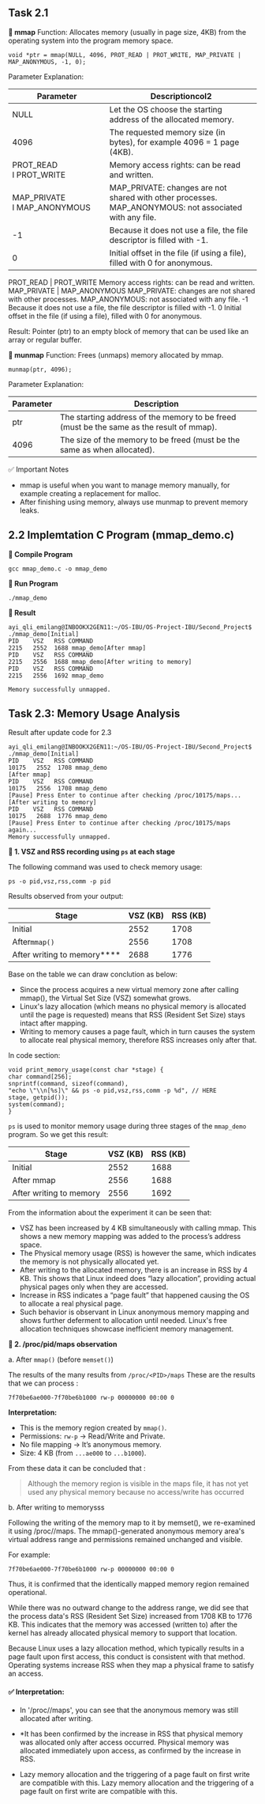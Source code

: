 ## Task 2.1

**📌 mmap**
Function: Allocates memory (usually in page size, 4KB) from the operating system into the program memory space.

```
void *ptr = mmap(NULL, 4096, PROT_READ | PROT_WRITE, MAP_PRIVATE | MAP_ANONYMOUS, -1, 0);
```

Parameter Explanation:


| Parameter                      | Descriptioncol2                                                                                        |
| ------------------------------ | ------------------------------------------------------------------------------------------------------ |
| NULL                           | Let the OS choose the starting address of the allocated memory.                                        |
| 4096                           | The requested memory size (in bytes), for example 4096 = 1 page (4KB).                                 |
| PROT\_READ I PROT\_WRITE      | Memory access rights: can be read and written.                                                         |
| MAP\_PRIVATE I MAP\_ANONYMOUS | MAP_PRIVATE: changes are not shared with other processes. MAP_ANONYMOUS: not associated with any file. |
| -1                             | Because it does not use a file, the file descriptor is filled with -1.                                 |
| 0                              | Initial offset in the file (if using a file), filled with 0 for anonymous.                             |

PROT_READ | PROT_WRITE Memory access rights: can be read and written.
MAP_PRIVATE | MAP_ANONYMOUS MAP_PRIVATE: changes are not shared with other processes.
MAP_ANONYMOUS: not associated with any file.
-1 Because it does not use a file, the file descriptor is filled with -1.
0 Initial offset in the file (if using a file), filled with 0 for anonymous.

Result: Pointer (ptr) to an empty block of memory that can be used like an array or regular buffer.

**📌 munmap**
Function: Frees (unmaps) memory allocated by mmap.

```
munmap(ptr, 4096);
```

Parameter Explanation:


| Parameter | Description                                                                              |
| --------- | ---------------------------------------------------------------------------------------- |
| ptr       | The starting address of the memory to be freed (must be the same as the result of mmap). |
| 4096      | The size of the memory to be freed (must be the same as when allocated).                 |

✅ Important Notes

* mmap is useful when you want to manage memory manually, for example creating a replacement for malloc.
* After finishing using memory, always use munmap to prevent memory leaks.

## 2.2 Implemtation C Program (mmap\_demo.c)

**📌 Compile Program**

```
gcc mmap_demo.c -o mmap_demo
```

**📌 Run Program**

```
./mmap_demo
```

**📌 Result**

```
ayi_qli_emilang@INBOOKX2GEN11:~/OS-IBU/OS-Project-IBU/Second_Project$ ./mmap_demo[Initial]
PID    VSZ   RSS COMMAND
2215   2552  1688 mmap_demo[After mmap]
PID    VSZ   RSS COMMAND
2215   2556  1688 mmap_demo[After writing to memory]
PID    VSZ   RSS COMMAND
2215   2556  1692 mmap_demo

Memory successfully unmapped.
```

## Task 2.3: Memory Usage Analysis

Result after update code for 2.3

```
ayi_qli_emilang@INBOOKX2GEN11:~/OS-IBU/OS-Project-IBU/Second_Project$ ./mmap_demo[Initial]
PID    VSZ   RSS COMMAND
10175   2552  1708 mmap_demo
[After mmap]
PID    VSZ   RSS COMMAND
10175   2556  1708 mmap_demo
[Pause] Press Enter to continue after checking /proc/10175/maps...
[After writing to memory]
PID    VSZ   RSS COMMAND
10175   2688  1776 mmap_demo
[Pause] Press Enter to continue after checking /proc/10175/maps again...
Memory successfully unmapped.
```

****📌 1. VSZ and RSS recording using `ps` at each stage****

The following command was used to check memory usage:

```
ps -o pid,vsz,rss,comm -p pid
```

Results observed from your output:


| Stage                       | VSZ (KB) | RSS (KB) |
| --------------------------- | -------- | -------- |
| Initial                     | 2552     | 1708     |
| After`mmap()`               | 2556     | 1708     |
| After writing to memory**** | 2688     | 1776     |

Base on the table we can draw conclution as below:

- Since the process acquires a new virtual memory zone after calling mmap(), the Virtual Set Size (VSZ) somewhat grows.
- Linux's lazy allocation (which means no physical memory is allocated until the page is requested) means that RSS (Resident Set Size) stays intact after mapping.
- Writing to memory causes a page fault, which in turn causes the system to allocate real physical memory, therefore RSS increases only after that.

In code section:

```
void print_memory_usage(const char *stage) {
char command[256];   
snprintf(command, sizeof(command),
"echo \"\\n[%s]\" && ps -o pid,vsz,rss,comm -p %d", // HERE
stage, getpid());  
system(command);  
}
```

`ps` is used to monitor memory usage during three stages of the `mmap_demo` program. So we get this result:


| Stage                   | VSZ (KB) | RSS (KB) |
| ----------------------- | -------- | -------- |
| Initial                 | 2552     | 1688     |
| After mmap              | 2556     | 1688     |
| After writing to memory | 2556     | 1692     |

From the information about the experiment it can be seen that:

- VSZ has been increased by 4 KB simultaneously with calling mmap. This shows a new memory mapping was added to the process’s address space.
- The Physical memory usage (RSS) is however the same, which indicates the memory is not physically allocated yet.
- After writing to the allocated memory, there is an increase in RSS by 4 KB. This shows that Linux indeed does “lazy allocation”, providing actual physical pages only when they are accessed.
- Increase in RSS indicates a “page fault” that happened causing the OS to allocate a real physical page.
- Such behavior is observant in Linux anonymous memory mapping and shows further deferment to allocation until needed. Linux's free allocation techniques showcase inefficient memory management.

**📌 2. /proc/pid/maps observation**

a. After `mmap()` (before `memset()`)

The results of the many results from `/proc/<PID>/maps` These are the results that we can process :

```
7f70be6ae000-7f70be6b1000 rw-p 00000000 00:00 0
```

**Interpretation:**

* This is the memory region created by `mmap()`.
* Permissions: `rw-p` → Read/Write and Private.
* No file mapping → It’s anonymous memory.
* Size: 4 KB (from `...ae000` to `...b1000`).

From these data it can be concluded that :

> Although the memory region is visible in the maps file, it has not yet used any physical memory because no access/write has occurred

b. After writing to memorysss

Following the writing of the memory map to it by memset(), we re-examined it using /proc//maps.   The mmap()-generated anonymous memory area's virtual address range and permissions remained unchanged and visible.

For example:

```
7f70be6ae000-7f70be6b1000 rw-p 00000000 00:00 0
```

Thus, it is confirmed that the identically mapped memory region remained operational.

While there was no outward change to the address range, we did see that the process data's RSS (Resident Set Size) increased from 1708 KB to 1776 KB.   This indicates that the memory was accessed (written to) after the kernel has already allocated physical memory to support that location.

Because Linux uses a lazy allocation method, which typically results in a page fault upon first access, this conduct is consistent with that method.   Operating systems increase RSS when they map a physical frame to satisfy an access.

#### ✅ Interpretation:

* In '/proc/<PID>/maps', you can see that the anonymous memory was still allocated after writing.
* *It has been confirmed by the increase in RSS that physical memory was allocated only after access occurred.  Physical memory was allocated immediately upon access, as confirmed by the increase in RSS.

* Lazy memory allocation and the triggering of a page fault on first write are compatible with this.  Lazy memory allocation and the triggering of a page fault on first write are compatible with this.
